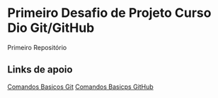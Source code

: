 # Primeiro Desafio de Projeto Curso Dio Git/GitHub
Primeiro Repositório

## Links de apoio
[Comandos Basicos Git](https://comandosgit.github.io/)
[Comandos Basicps GitHub](https://gist.github.com/leocomelli/2545add34e4fec21ec16)
